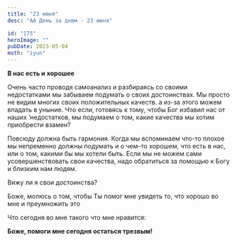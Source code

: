 ```yaml
---
title: "23 июня"
desc: "АА День за днем - 23 июня"

id: "175"
heroImage: ""
pubDate: 2023-05-04
moth: "iyun"
---
```


**В нас есть и хорошее**

Очень часто проводя самоанализ и разбираясь со своими недостатками мы забываем
подумать о своих достоинствах. Мы просто не видим многих своих положительных
качеств. а из-за этого можем впадать в уныние. Что если, готовясь к тому,
чтобы Бог избавил нас от наших ‘недостатков, мы подумаем о том, какие качества
мы хотим приобрести взамен?

Повсюду должна быть гармония. Когда мы вспоминаем что-то плохое мы непременно
должны подумать и о чем-то хорошем, что есть в нас, или о том, какими бы мы
хотели быть. Если мы не можем сами усовершенствовать свои качества, надо
обратиться за помощью к Богу и близким нам людям.

Вижу ли я свои достоинства?

Боже, молюсь о том, чтобы Ты помог мне увидеть то, что хорошо во мне и
преумножить это

Что сегодня во мне такого что мне нравится:

**Боже, помоги мне сегодня остаться трезвым!**
